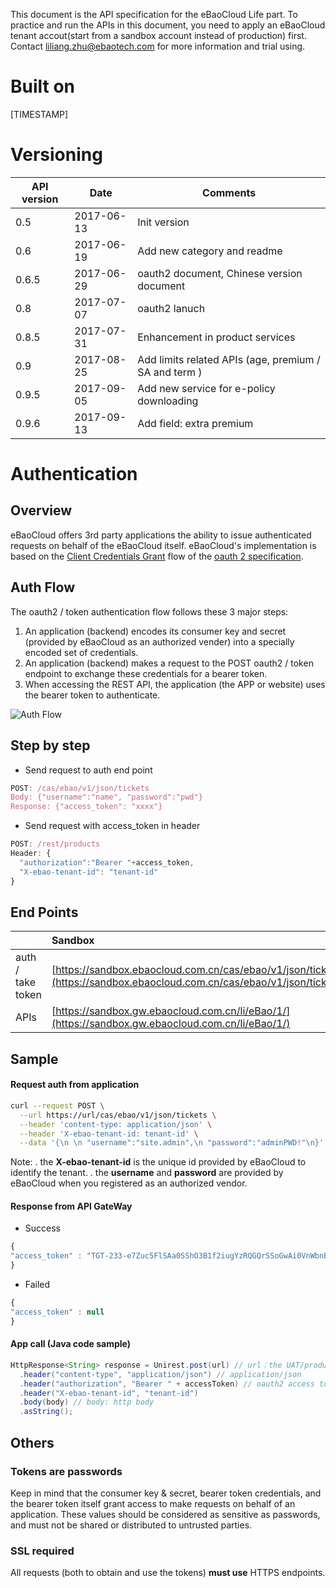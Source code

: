 This document is the API specification for the eBaoCloud Life part. To practice and run the APIs in this document, you need to apply an eBaoCloud tenant accout(start from a sandbox account instead of production) first.<br>
Contact liliang.zhu@ebaotech.com for more information and trial using.

# Built on
[TIMESTAMP]

# Versioning
API version| Date  |Comments
--|---|--
0.5  | 2017-06-13  | Init version
0.6  | 2017-06-19  | Add new category and readme
0.6.5 | 2017-06-29  | oauth2 document, Chinese version document
0.8  | 2017-07-07  | oauth2 lanuch
0.8.5 | 2017-07-31 | Enhancement in product services
0.9 | 2017-08-25 | Add limits related APIs (age, premium / SA and term )
0.9.5 | 2017-09-05 | Add new service for e-policy downloading
0.9.6 | 2017-09-13 | Add field: extra premium

# Authentication

## Overview

eBaoCloud offers 3rd party applications the ability to issue authenticated requests on behalf of the eBaoCloud itself. eBaoCloud's implementation is based on the [Client Credentials Grant](http://tools.ietf.org/html/rfc6749#section-4.4) flow of the [oauth 2 specification](http://tools.ietf.org/html/rfc6749).

## Auth Flow

The oauth2 / token authentication flow follows these 3 major steps:

1. An application (backend) encodes its consumer key and secret (provided by eBaoCloud as an authorized vender) into a specially encoded set of credentials.
2. An application (backend) makes a request to the POST oauth2 / token endpoint to exchange these credentials for a bearer token.
3. When accessing the REST API, the application (the APP or website) uses the bearer token to authenticate.

![Auth Flow](/assets/oauth.png)

## Step by step

* Send request to auth end point

```js
POST: /cas/ebao/v1/json/tickets
Body: {"username":"name", "password":"pwd"}
Response: {"access_token": "xxxx"}
```

* Send request with access_token in header

```js
POST: /rest/products
Header: {
  "authorization":"Bearer "+access_token,
  "X-ebao-tenant-id": "tenant-id"
}
```

## End Points

| | Sandbox | Production |
| :--- | :--- | :--- |
| auth / take token | [https://sandbox.ebaocloud.com.cn/cas/ebao/v1/json/tickets](https://sandbox.ebaocloud.com.cn/cas/ebao/v1/json/tickets) | [https://ebaocloud.com.cn/cas/ebao/v1/json/tickets](https://ebaocloud.com.cn/cas/ebao/v1/json/tickets) |
| APIs | [https://sandbox.gw.ebaocloud.com.cn/li/eBao/1/](https://sandbox.gw.ebaocloud.com.cn/li/eBao/1/) | [https://gw.ebaocloud.com.cn/li/eBao/1/](https://gw.ebaocloud.com.cn/li/eBao/1/)|


## Sample

#### Request auth from application

```bash
curl --request POST \
  --url https://url/cas/ebao/v1/json/tickets \
  --header 'content-type: application/json' \
  --header 'X-ebao-tenant-id: tenant-id' \
  --data '{\n \n "username":"site.admin",\n "password":"adminPWD!"\n}'
```

Note:
. the **X-ebao-tenant-id** is the unique id provided by eBaoCloud to identify the tenant.
. the **username** and **password** are provided by eBaoCloud when you registered as an authorized vendor.


#### Response from API GateWay

* Success

```js
{
"access_token" : "TGT-233-e7Zuc5FlSAa0SShO3B1f2iugYzRQGQrSSoGwAi0VnWbnBNDwHg"
}
```

* Failed

```js
{
"access_token" : null
}
```

#### App call (Java code sample)

```java
HttpResponse<String> response = Unirest.post(url) // url：the UAT/product URL
  .header("content-type", "application/json") // application/json
  .header("authorization", "Bearer " + accessToken) // oauth2 access token：the accessToken
  .header("X-ebao-tenant-id", "tenant-id")
  .body(body) // body: http body
  .asString();
```

## Others

### Tokens are passwords

Keep in mind that the consumer key & secret, bearer token credentials, and the bearer token itself grant access to make requests on behalf of an application. These values should be considered as sensitive as passwords, and must not be shared or distributed to untrusted parties.

### SSL required

All requests (both to obtain and use the tokens) **must use** HTTPS endpoints.
